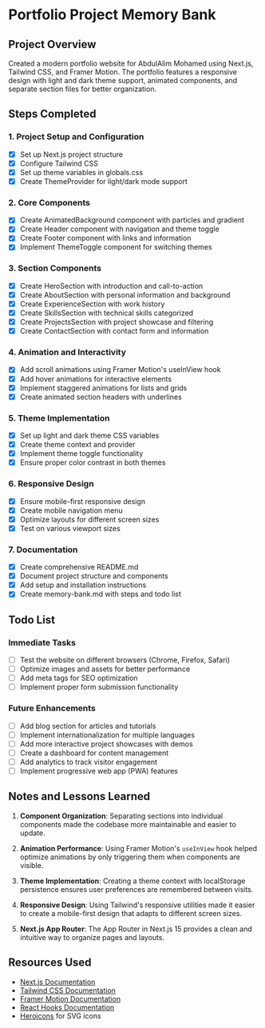 # Portfolio Project Memory Bank

## Project Overview
Created a modern portfolio website for AbdulAlim Mohamed using Next.js, Tailwind CSS, and Framer Motion. The portfolio features a responsive design with light and dark theme support, animated components, and separate section files for better organization.

## Steps Completed

### 1. Project Setup and Configuration
- [x] Set up Next.js project structure
- [x] Configure Tailwind CSS
- [x] Set up theme variables in globals.css
- [x] Create ThemeProvider for light/dark mode support

### 2. Core Components
- [x] Create AnimatedBackground component with particles and gradient
- [x] Create Header component with navigation and theme toggle
- [x] Create Footer component with links and information
- [x] Implement ThemeToggle component for switching themes

### 3. Section Components
- [x] Create HeroSection with introduction and call-to-action
- [x] Create AboutSection with personal information and background
- [x] Create ExperienceSection with work history
- [x] Create SkillsSection with technical skills categorized
- [x] Create ProjectsSection with project showcase and filtering
- [x] Create ContactSection with contact form and information

### 4. Animation and Interactivity
- [x] Add scroll animations using Framer Motion's useInView hook
- [x] Add hover animations for interactive elements
- [x] Implement staggered animations for lists and grids
- [x] Create animated section headers with underlines

### 5. Theme Implementation
- [x] Set up light and dark theme CSS variables
- [x] Create theme context and provider
- [x] Implement theme toggle functionality
- [x] Ensure proper color contrast in both themes

### 6. Responsive Design
- [x] Ensure mobile-first responsive design
- [x] Create mobile navigation menu
- [x] Optimize layouts for different screen sizes
- [x] Test on various viewport sizes

### 7. Documentation
- [x] Create comprehensive README.md
- [x] Document project structure and components
- [x] Add setup and installation instructions
- [x] Create memory-bank.md with steps and todo list

## Todo List

### Immediate Tasks
- [ ] Test the website on different browsers (Chrome, Firefox, Safari)
- [ ] Optimize images and assets for better performance
- [ ] Add meta tags for SEO optimization
- [ ] Implement proper form submission functionality

### Future Enhancements
- [ ] Add blog section for articles and tutorials
- [ ] Implement internationalization for multiple languages
- [ ] Add more interactive project showcases with demos
- [ ] Create a dashboard for content management
- [ ] Add analytics to track visitor engagement
- [ ] Implement progressive web app (PWA) features

## Notes and Lessons Learned

1. **Component Organization**: Separating sections into individual components made the codebase more maintainable and easier to update.

2. **Animation Performance**: Using Framer Motion's `useInView` hook helped optimize animations by only triggering them when components are visible.

3. **Theme Implementation**: Creating a theme context with localStorage persistence ensures user preferences are remembered between visits.

4. **Responsive Design**: Using Tailwind's responsive utilities made it easier to create a mobile-first design that adapts to different screen sizes.

5. **Next.js App Router**: The App Router in Next.js 15 provides a clean and intuitive way to organize pages and layouts.

## Resources Used

- [Next.js Documentation](https://nextjs.org/docs)
- [Tailwind CSS Documentation](https://tailwindcss.com/docs)
- [Framer Motion Documentation](https://www.framer.com/motion/)
- [React Hooks Documentation](https://reactjs.org/docs/hooks-intro.html)
- [Heroicons](https://heroicons.com/) for SVG icons
